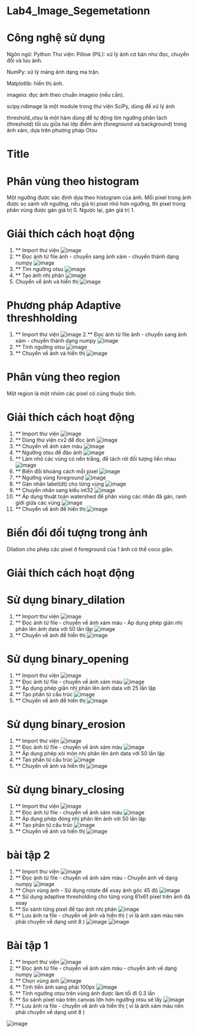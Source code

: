 # Lab4_Image_Segemetationn
# Công nghệ sử dụng
Ngôn ngữ: Python Thư viện: Pillow (PIL): xử lý ảnh cơ bản như đọc, chuyển đổi và lưu ảnh.

NumPy: xử lý mảng ảnh dạng ma trận.

Matplotlib: hiển thị ảnh.

imageio: đọc ảnh theo chuẩn imageio (nếu cần).

scipy.ndimage là một module trong thư viện SciPy, dùng để xử lý ảnh

threshold_otsu là một hàm dùng để tự động tìm ngưỡng phân tách (threshold) tối ưu giữa hai lớp điểm ảnh (foreground và background) trong ảnh xám, dựa trên phương pháp Otsu

# Title
# Phân vùng theo histogram
Một ngưỡng được xác định dựa theo histogram của ảnh. Mỗi pixel trong ảnh được so sánh với
ngưỡng, nếu giá trị pixel nhỏ hơn ngưỡng, thì pixel trong phân vùng được gán giá trị 0. Ngược
lại, gán giá trị 1.

# Giải thích cách hoạt động
1. ** Import thư viện
![image](https://github.com/user-attachments/assets/c60df6d3-0e8e-416d-8bd9-9f5f4f35283a)
2. ** Đọc ảnh từ file ảnh - chuyển sang ảnh xám - chuyển thành dạng numpy
![image](https://github.com/user-attachments/assets/ac68939a-e162-46d1-a465-0d3ed1661acb)
3. ** Tìm ngưỡng otsu
![image](https://github.com/user-attachments/assets/2e3d6150-64c1-45e1-9c10-6c6cf9a5002f)
4. ** Tạo ảnh nhị phân
![image](https://github.com/user-attachments/assets/e8d01553-b3a9-4e06-b15d-ce366f786d84)
5. Chuyển về ảnh và hiển thị
![image](https://github.com/user-attachments/assets/3c0882a2-c176-4af3-834f-07ed2ef0a90b)

# Phương pháp Adaptive threshholding
1. ** Import thư viện
![image](https://github.com/user-attachments/assets/f9722e77-b677-4845-9933-e1669cc92f3f)
2.** Đọc ảnh từ file ảnh - chuyển sang ảnh xám - chuyển thành dạng numpy
![image](https://github.com/user-attachments/assets/333a1432-0102-47ec-8c65-1b7118d4e1db)
3. ** Tính ngưỡng otsu
![image](https://github.com/user-attachments/assets/594e133f-90ce-47d4-9c14-0ea250e3542c)
4. ** Chuyển về ảnh và hiển thị
![image](https://github.com/user-attachments/assets/5fa7c718-80dc-4312-88a9-224a8f8a114e)

# Phân vùng theo region
Một region là một nhóm các pixel có cùng thuộc tính.

# Giải thích cách hoạt động
1. ** Import thư viện
![image](https://github.com/user-attachments/assets/3e1f6875-e4dd-4e60-9975-d3c58543a575)
2. ** Dùng thư viện cv2 để đọc ảnh
![image](https://github.com/user-attachments/assets/d52afdb6-1fad-4f53-a877-82f46da33ab9)
3. ** Chuyển về ảnh xám màu
![image](https://github.com/user-attachments/assets/eed91947-4acc-4f45-a1bb-074530a6693d)
4. ** Ngưỡng otsu để đảo ảnh
![image](https://github.com/user-attachments/assets/e9b383c0-1c95-4aef-844f-2320dfac4d2a)
5. ** Làm nhỏ các vùng có nền trắng, để tách rời đối tượng liền nhau
![image](https://github.com/user-attachments/assets/ef93f856-32f9-4164-9ea0-ca78e4280c0a)
6. ** Biến đổi khoảng cách mỗi pixel 
![image](https://github.com/user-attachments/assets/21836bb8-d108-4f1d-b33b-b8a4bd441726)
7. ** Ngưỡng vùng foreground
![image](https://github.com/user-attachments/assets/5b1c2775-816c-4e5d-a4e6-a6219664a5c7)
8. ** Gán nhãn label(dt) cho từng vùng
![image](https://github.com/user-attachments/assets/7836ecfa-3bc2-45f2-9dcc-09c519def384)
9. ** Chuyển nhãn sang kiểu int32
![image](https://github.com/user-attachments/assets/695180ff-b333-4f01-bc41-216f5865fd34)
10. ** Áp dụng thuật toán watershed để phân vùng các nhãn đã gán, ranh giới giữa các vùng
![image](https://github.com/user-attachments/assets/bdebccb8-90b8-4dad-9e2a-1dae321c9a71)
11. ** Chuyển về ảnh để hiển thị
![image](https://github.com/user-attachments/assets/5a8c9aa0-0bd8-4bd5-9bb4-4e3a3c43c3dc)

# Biến đổi đối tượng trong ảnh
Dilation cho phép các pixel ở foreground của 1 ảnh có thể соco giãn.

# Giải thích cách hoạt động
# Sử dụng binary_dilation
1. ** Import thư viện
![image](https://github.com/user-attachments/assets/18d3ab3d-b0c3-4469-9414-896cec5cb291)
2. ** Đọc ảnh từ file - chuyển về ảnh xám màu - Áp dụng phép giãn nhị phân lên ảnh data với 50 lần lặp
![image](https://github.com/user-attachments/assets/e9a82305-9147-44eb-a49d-85135fea6aa1)
3. ** Chuyển về ảnh để hiển thị
![image](https://github.com/user-attachments/assets/41ce4acd-e924-4ec2-ad66-d7fc73c07202)

# Sử dụng binary_opening
1. ** Import thư viện
![image](https://github.com/user-attachments/assets/18d3ab3d-b0c3-4469-9414-896cec5cb291)
2. ** Đọc ảnh từ file - chuyển về ảnh xám màu
![image](https://github.com/user-attachments/assets/f761255f-1911-409d-935a-453de0f746ec)
3. ** Áp dụng phép giãn nhị phân lên ảnh data với 25 lần lặp
4. ** Tạo phần tử cấu trúc
![image](https://github.com/user-attachments/assets/7eba7858-76c6-4450-a966-d88368adc17f)
5. ** Chuyển về ảnh để hiển thị
![image](https://github.com/user-attachments/assets/9c30529f-4747-4ab0-9fe0-e7e65717899a)

# Sử dụng binary_erosion
1. ** Import thư viện
![image](https://github.com/user-attachments/assets/e67c0248-b286-438c-b017-0a85c775f073)
2. ** Đọc ảnh từ file - chuyển về ảnh xám màu
![image](https://github.com/user-attachments/assets/88c26827-4d14-43f9-b5d4-263413107f38)
3. ** Áp dụng phép xói mòn nhị phân lên ảnh data với 50 lần lặp
4. ** Tạo phần tử cấu trúc
![image](https://github.com/user-attachments/assets/8e97912d-19fa-450d-88aa-3e6c39e6236f)
5. ** Chuyển về ảnh và hiển thị
![image](https://github.com/user-attachments/assets/2c132a55-4ac6-4ec1-a2e7-8fc9e834f53c)

# Sử dụng binary_closing
1. ** Import thư viện
![image](https://github.com/user-attachments/assets/eb5c3482-f7b6-4443-ac25-19074b7780b1)
2. ** Đọc ảnh từ file - chuyển về ảnh xám màu
![image](https://github.com/user-attachments/assets/bedc0610-f842-4be3-af92-f91e69a4b15f)
3. ** Áp dụng phép đóng nhị phân lên ảnh với 50 lần lặp
4. ** Tạo phần tử cấu trúc
![image](https://github.com/user-attachments/assets/0d4900d2-726b-4c14-b96a-c406be05a884)
5. ** Chuyển về ảnh và hiển thị
![image](https://github.com/user-attachments/assets/66e5d47e-fb79-4475-aac9-0d0d16382a3d)

# bài tập 2
1. ** Import thư viện
![image](https://github.com/user-attachments/assets/570e9f72-2204-462c-8929-7c17394e1d42)
2. ** Đọc ảnh từ file - chuyển về ảnh xám màu - Chuyển ảnh về dạng numpy
![image](https://github.com/user-attachments/assets/bfa71e26-9336-4fa9-b397-d0eb3d6d5572)
3. **  Chọn vùng ảnh - Sử dụng rotate để xoay ảnh góc 45 độ
![image](https://github.com/user-attachments/assets/0b773847-bf79-4545-baa9-9af56f18995b)
4. ** Sử dụng adaptive thresholding cho từng vùng 61x61 pixel trên ảnh đã xoay
5. ** So sánh từng pixel để tạo ảnh nhị phân
![image](https://github.com/user-attachments/assets/ce5ad040-4f29-4d71-92e0-6a604d660cf4)
6. ** Lưu ảnh ra file - chuyển về ảnh và hiển thị ( vì là ảnh xám màu nên phải chuyển về dạng unit 8 )
![image](https://github.com/user-attachments/assets/210ac94b-f0d6-4d1e-a2f5-dd0b1a7f6307)
![image](https://github.com/user-attachments/assets/834e4380-d20b-4430-980f-3229692c6e92)

# Bài tập 1
1. ** Import thư viện
![image](https://github.com/user-attachments/assets/166e972e-6912-42bc-89bd-05682389ee9b)
2. ** Đọc ảnh từ file - chuyển về ảnh xám màu - chuyển ảnh về dạng numpy
![image](https://github.com/user-attachments/assets/7d698c63-4cbd-4998-b010-2181e9d5e148)
4. ** Chọn vùng ảnh
![image](https://github.com/user-attachments/assets/a5fb27b7-ec8b-472c-8cfa-a8149441c11a)
5. ** Tịnh tiến ảnh sang phải 100px
![image](https://github.com/user-attachments/assets/d2255556-4bfb-444a-9469-154906e74c37)
6. ** Tính ngưỡng otsu trên vùng ảnh được làm tối đi 0.3 lần
7. ** So sánh pixel nào trên canvas lớn hơn ngưỡng otsu sẽ lấy
![image](https://github.com/user-attachments/assets/a0761e7d-bf17-4fcd-b8c4-2ff8d46f729e)
8. ** Lưu ảnh ra file - chuyển về ảnh và hiển thị ( vì là ảnh xám màu nên phải chuyển về dạng unit 8 )

![image](https://github.com/user-attachments/assets/3afc9c25-3df1-4d2a-a2cf-a63225fa7072)






























